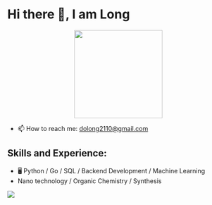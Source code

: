 # Hi there 👋, I am Long

<div id="header" align="center">
  <img src="https://media.giphy.com/media/R03zWv5p1oNSQd91EP/giphy.gif" width="200"/>
</div>

- 📫 How to reach me: dolong2110@gmail.com

## Skills and Experience:

* 🖥️ Python / Go / SQL / Backend Development / Machine Learning
* Nano technology / Organic Chemistry / Synthesis

![](https://komarev.com/ghpvc/?username=dolong2110&color=red)

<!--
**dolong2110/DoLong2110** is a ✨ _special_ ✨ repository because its `README.md` (this file) appears on your GitHub profile.

Here are some ideas to get you started:

- 🔭 I’m currently working on ...
- 🌱 I’m currently learning ...
- 👯 I’m looking to collaborate on ...
- 🤔 I’m looking for help with ...
- 💬 Ask me about ...
- 📫 How to reach me: ...
- 😄 Pronouns: ...
- ⚡ Fun fact: ...
-->
